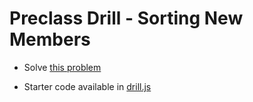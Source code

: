 # Preclass Drill - Sorting New Members

- Solve [this problem](https://www.codewars.com/kata/5502c9e7b3216ec63c0001aa/train/javascript)

- Starter code available in [drill.js](./drill.js)
